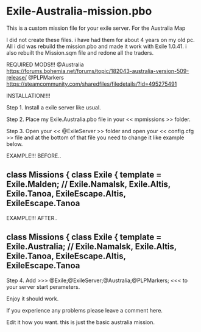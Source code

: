 # Exile-Australia-mission.pbo
This is a custom mission file for your exile server. For the Australia Map

I did not create these files. i have had them for about 4 years on my old pc.
All i did was rebuild the mission.pbo and made it work with Exile 1.0.41.
i also rebuilt the Mission.sqm file and redone all the traders.

REQUIRED MODS!!!
@Australia         https://forums.bohemia.net/forums/topic/182043-australia-version-509-release/
@PLPMarkers        https://steamcommunity.com/sharedfiles/filedetails/?id=495275491




INSTALLATION!!!!

Step 1.  Install a exile server like usual.

Step 2.  Place my Exile.Australia.pbo file in your << mpmissions >> folder.
  
Step 3.  Open your << @ExileServer >> folder and open your << config.cfg >> file and at the bottom of that file you need to change it like example below.


EXAMPLE!!! BEFORE.. 

class Missions
{
	class Exile
	{
		template = Exile.Malden;  // Exile.Namalsk, Exile.Altis, Exile.Tanoa, ExileEscape.Altis, ExileEscape.Tanoa
----------------------------------------------------------------------------------------------------------------------------
EXAMPLE!!! AFTER..

class Missions
{
	class Exile
	{
		template = Exile.Australia;  // Exile.Namalsk, Exile.Altis, Exile.Tanoa, ExileEscape.Altis, ExileEscape.Tanoa
-------------------------------------------------------------------------------------------------------------------------------

Step 4.  Add >>> @Exile;@ExileServer;@Australia;@PLPMarkers; <<< to your server start perameters.

Enjoy it should work.

If you experience any problems please leave a comment here.

Edit it how you want. this is just the basic australia mission.
